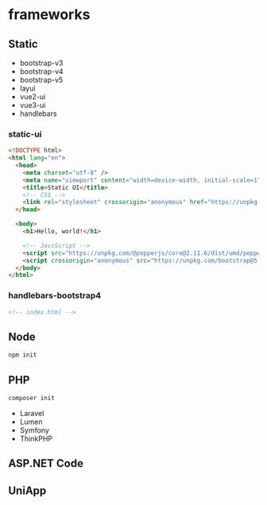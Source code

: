 # frameworks

## Static

- bootstrap-v3
- bootstrap-v4
- bootstrap-v5
- layui
- vue2-ui
- vue3-ui
- handlebars

### static-ui

```html
<!DOCTYPE html>
<html lang="en">
  <head>
    <meta charset="utf-8" />
    <meta name="viewport" content="width=device-width, initial-scale=1" />
    <title>Static UI</title>
    <!-- CSS -->
    <link rel="stylesheet" crossorigin="anonymous" href="https://unpkg.com/bootstrap@5.3.0-alpha1/dist/css/bootstrap.min.css" />
  </head>

  <body>
    <h1>Hello, world!</h1>

    <!-- JavsScript -->
    <script src="https://unpkg.com/@popperjs/core@2.11.6/dist/umd/popper.min.js"></script>
    <script crossorigin="anonymous" src="https://unpkg.com/bootstrap@5.3.0-alpha1/dist/js/bootstrap.bundle.min.js"></script>
  </body>
</html>
```

### handlebars-bootstrap4

```html
<!-- index.html -->
```

## Node

```sh
npm init
```

## PHP

```sh
composer init
```

- Laravel
- Lumen
- Symfony
- ThinkPHP

## ASP.NET Code

## UniApp
